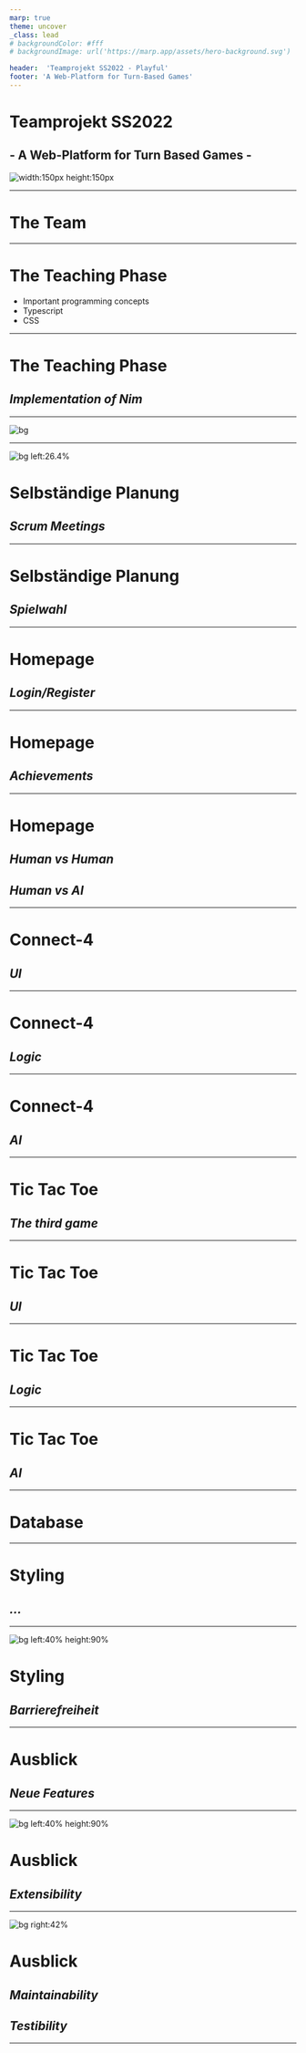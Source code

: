 ```yaml
---
marp: true
theme: uncover
_class: lead
# backgroundColor: #fff
# backgroundImage: url('https://marp.app/assets/hero-background.svg')

header:  'Teamprojekt SS2022 - Playful'
footer: 'A Web-Platform for Turn-Based Games'
---
```


<!-- theme gaia -->

<!-- paginate: false -->

# Teamprojekt SS2022
## - A Web-Platform for Turn Based Games -
![width:150px height:150px](./images/playful_logo_dark_grey.svg)

---

<!-- paginate: true -->

# The Team

<!--  
TODO
-->

---

# The Teaching Phase
- Important programming concepts
- Typescript
- CSS 

<!--  
Grundlagen zu Typescript
OOP
Trennung von Model View Container
TODO ?
Mockups
Statemachines
PubSub-Konzept
Testen mit Mocha
CSS Grundlagen
Socket.io
-->

---

# The Teaching Phase
## *Implementation of Nim*

<!--  
Was ist Nim?
- Wie spielt man das?
TODO Wie haben wir gelerntes Umgesetzt?
Kleine Aufgaben zwischen den Meetings, um gelerntes anwenden zu können
-->

---

![bg](./images/nim_afterTeaching.png)

---

![bg left:26.4%](./images/miro.png)
# Selbständige Planung
## *Scrum Meetings*

<!--
TODO kurze Beschreibung Ablauf Scrum Meetings
Aufgabenverteilung
-->

---

# Selbständige Planung
## *Spielwahl*

<!-- 
erst mal Connect-4
TODO Wieso haben wir uns dafür entschieden?
-->

---

# Homepage
## *Login/Register*

---

# Homepage
## *Achievements*

---

# Homepage
## *Human vs Human*
## *Human vs AI*

---

# Connect-4
## *UI*

<!--  
Styling (Hover mit eingeblendetem Stein)
-->

---

# Connect-4
## *Logic*

<!--  
State machine
-->

---

# Connect-4
## *AI*

<!--  
Zwei Schwierigkeitsstufen erklären
Minmax Algorithm (depth first search)
-->

---

# Tic Tac Toe
## *The third game*

---

# Tic Tac Toe
## *UI*

<!--  

-->

---

# Tic Tac Toe
## *Logic*

<!--  
State machine
-->

---

# Tic Tac Toe
## *AI*

<!--  
Zwei Schwierigkeitsstufen erklären
- Einfach: depth limited search tiefe von 1
- Schwer: Minmax Algorithm
-->

---

# Database

<!-- 
Anforderungen
Nutzen
Probleme
-->

---

# Styling
## *...*

---

![bg left:40% height:90%](./images/colors_greyscale.svg)
# Styling
## *Barrierefreiheit*

<!-- 
Schwarz-Weiß
Farbschwächen
etc.
-->

---

# Ausblick
## *Neue Features*

<!-- 
Freundeslisten + Einladungen
-->

---

![bg left:40% height:90%](./images/new_game_noBackground_withText.svg)
# Ausblick 
## *Extensibility*

<!-- 
Automatisieren der Einbindung von Spielen
Alle wichtigen Verknüpfungen werden erstellt
Alle Template Dateien werden erstellt
User muss nur an wenigen Stellen eigenen Code einfügen
-->

---

![bg right:42%](./images/code_interface_cut.png)
# Ausblick
## *Maintainability*
## *Testibility*

<!--  
Interfaces zu den UIs von den Spielen
- Um tests schreiben zu können mit dummy UIs
- Um sich auf bestimmte Dinge verlassen zu können
  - Funktionen
  - Andere Elemente

refactoring, dass alles auf einer html-Seite ist
- Man lädt immer eine neue UI, wenn man die Seite wechseln möchte
- Die URL bleibt immer gleich
- Vorteile:
  - Variablen müssen nicht unter verschiedenen Seiten ausgetauscht werden, sondern sind immer bekannt
  - Man könnte aus einem Spiel raustabben und sich die Achievements anschauen ohne, dass das aktuelle Spiel unterbrochen wird
- Wieso bisher nicht gemacht?
  - Mit anderem Ansatz angefangen
  - Im laufe der Zeit gemerkt, dass anderer Ansatz einige Dinge einfacher macht
  - Zeit hat gefehlt, das ganze Projekt umzustrukturieren
-->

---

<!-- ---

# Ablauf 1/3

1. Teaser
   - webseite auf Server erstellen
     - Clone Repo
     - Datenbank
     - npm install
     - npm run build-dev+serve
   - Kurz die Seite zeigen

---

# Ablauf 2/3

2. ...
3. ...
4. ...

---

# Ablauf 3/3

5. Was haben wir weggelassen und was sollte/kann man in Zukunft noch als Feature hinzufügen?
6. Live-Demo

--- -->